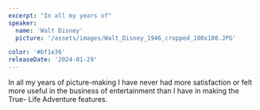 ```yaml
---
excerpt: "In all my years of"
speaker:
  name: 'Walt Disney'
  picture: '/assets/images/Walt_Disney_1946_cropped_100x100.JPG'

color: '#bf1e36'
releaseDate: '2024-01-29'
---
```

In all my years of picture-making I have never had more satisfaction or felt more useful in the business of entertainment than I have in making the True- Life Adventure features.

